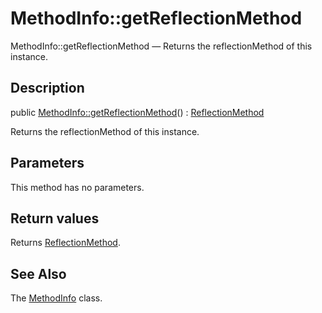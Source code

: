 MethodInfo::getReflectionMethod
================

MethodInfo::getReflectionMethod — Returns the reflectionMethod of this instance.

Description
---------------


public [MethodInfo::getReflectionMethod](https://github.com/lingtalfi/DocTools/blob/master/doc/api/DocTools/Info/MethodInfo/getReflectionMethod.md)() : [ReflectionMethod](http://php.net/manual/en/class.reflectionmethod.php)




Returns the reflectionMethod of this instance.




Parameters
--------------

This method has no parameters.


Return values
----------------

Returns [ReflectionMethod](http://php.net/manual/en/class.reflectionmethod.php).









See Also
-----------

The [MethodInfo](https://github.com/lingtalfi/DocTools/blob/master/doc/api/DocTools/Info/MethodInfo.md) class.

